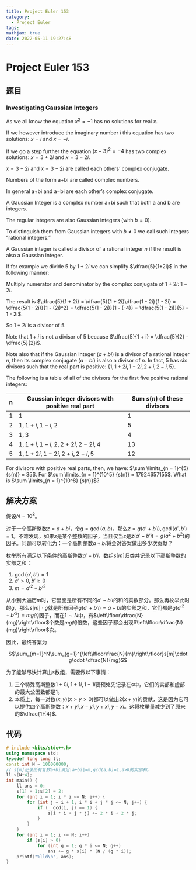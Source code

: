 ```yaml
---
title: Project Euler 153
category:
  - Project Euler
tags:
mathjax: true
date: 2022-05-11 19:27:48
---
```


<escape><!-- more --></escape>

# Project Euler 153

## 题目

### Investigating Gaussian Integers

As we all know the equation $x^2=-1$ has no solutions for real $x$.

If we however introduce the imaginary number $i$ this equation has two solutions: $x=i$ and $x=-i$.

If we go a step further the equation $(x-3)^2=-4$ has two complex solutions: $x=3+2i$ and $x=3-2i$.

$x=3+2i$ and $x=3-2i$ are called each others’ complex conjugate.

Numbers of the form a+bi are called complex numbers.

In general a+bi and a−bi are each other’s complex
conjugate.

A Gaussian Integer is a complex number a+bi such that both a and b are integers.

The regular integers are also Gaussian integers (with $b=0$).

To distinguish them from Gaussian integers with $b \neq 0$ we call such integers “rational integers.”

A Gaussian integer is called a divisor of a rational integer $n$ if the result is also a Gaussian integer.

If for example we divide $5$ by $1+2i$ we can simplify $\dfrac{5}{1+2i}$ in the following manner:

Multiply numerator and denominator by the complex conjugate of $1+2i$: $1−2i$.

The result is $\dfrac{5}{1 + 2i} = \dfrac{5}{1 + 2i}\dfrac{1 - 2i}{1 - 2i} = \dfrac{5(1 - 2i)}{1 - (2i)^2} = \dfrac{5(1 - 2i)}{1 - (-4)} = \dfrac{5(1 - 2i)}{5} = 1 - 2i$.

So $1+2i$ is a divisor of $5$.

Note that $1+i$ is not a divisor of $5$ because $\dfrac{5}{1 + i} = \dfrac{5}{2} - \dfrac{5}{2}i$.

Note also that if the Gaussian Integer ($a+bi$) is a divisor of a rational integer $n$, then its complex conjugate ($a−bi$) is also a divisor of $n$.
In fact, $5$ has six divisors such that the real part is positive: $\{1, 1 + 2i, 1 − 2i, 2 + i, 2 − i, 5\}$.

The following is a table of all of the divisors for the first five positive rational integers:

|n|Gaussian integer divisors with positive real part|Sum $s(n)$ of these divisors|
|-|-|-|
|$1$|$1$|$1$|
|$2$|$1, 1+i, 1-i, 2$|$5$|
|$3$|$1, 3$|$4$|
|$4$|$1, 1+i, 1-i, 2, 2+2i, 2-2i,4$|$13$|
|$5$|$1, 1+2i, 1-2i, 2+i, 2-i, 5$|$12$|

For divisors with positive real parts, then, we have: $\sum \limits_{n = 1}^{5} {s(n)} = 35$.
For $\sum \limits_{n = 1}^{10^5} {s(n)} = 17924657155$.
What is $\sum \limits_{n = 1}^{10^8} {s(n)}$?

## 解决方案

假设$N=10^8$。

对于一个高斯整数$z=a+bi$，令$g=\gcd(a,b)$，那么$z=g(a'+b'i),\gcd(a',b')=1$。不难发现，如果$z$是某个整数的因子，当且仅当$z$是$z(a'-b'i)=g(a^2+b^2)$的因子。问题可以转化为：一个高斯整数$a+bi$将会对答案做出多少次贡献？

枚举所有满足以下条件的高斯整数$a'-b'i$，数组$s[m]$归类并记录以下高斯整数的实部之和：

1. $\gcd(a',b')=1$
2. $a'>0,b'\ge 0$
3. $m=a'^2+b'^2$

从小到大遍历$m$时，它里面是所有不同的$a'-b'i$的和的实数部分。那么再枚举此时的$g$，那么$s[m]\cdot g$就是所有因子$g(a'+b'i)=a+bi$的实部之和，它们都是$g(a'^2+b'^2)=mg$的因子，而在$1\sim N$中，有$\left\lfloor\dfrac{N}{mg}\right\rfloor$个数是$mg$的倍数，这些因子都会出现$\left\lfloor\dfrac{N}{mg}\right\rfloor$次。

因此，最终答案为

$$\sum_{m=1}^N\sum_{g=1}^{\left\lfloor\frac{N}{m}\right\rfloor}s[m]\cdot g\cdot \dfrac{N}{mg}$$

为了能够尽快计算出$s$数组，需要做以下事情：

1. 三个特殊高斯整数$1+0i,1+1i,1-1i$要预处先记录在$s$中，它们的实部和虚部的最大公因数都是$1$。
2. 本质上，每一对数$(x,y)(x>y>0)$都可以做出$2(x+y)$的贡献，这是因为它可以提供四个高斯整数：$x+yi,x-yi,y+xi,y-xi$。这将枚举量减少到了原来的$\dfrac{1}{4}$.

## 代码

```C++
# include <bits/stdc++.h>
using namespace std;
typedef long long ll;
const int N = 100000000;
// s[m]记录所有复数a+bi满足|a+bi|=m,gcd(a,b)=1,a>0的实部和。
ll s[N+4];
int main() {
    ll ans = 0;
    s[1] = 1;s[2] = 2;
    for (int i = 1; i * i <= N; i++) {
        for (int j = i + 1; i * i + j * j <= N; j++) {
            if (__gcd(i, j) == 1) {
                s[i * i + j * j] += 2 * i + 2 * j;
            }
        }
    }
    for (int i = 1; i <= N; i++)
        if (s[i] > 0)
            for (int g = 1; g * i <= N; g++)
                ans += g * s[i] * (N / (g * i));
    printf("%lld\n", ans);
}

```
